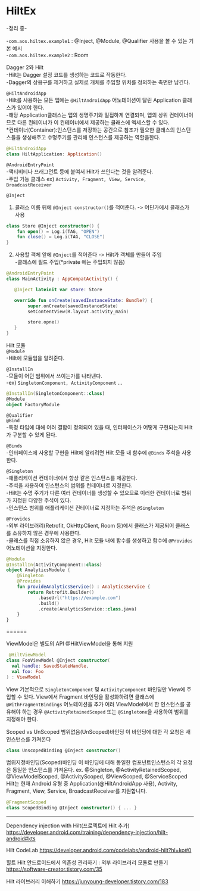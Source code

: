 # HiltEx
-정리 중-

-`com.aos.hiltex.example1` : @Inject, @Module, @Qualifier 사용을 볼 수 있는 기본 예시<br>
-`com.aos.hiltex.example2` : Room<br>


Dagger 2와 Hilt<br>
-Hilt는 Dagger 설정 코드를 생성하는 코드로 작동한다.<br>
-Dagger의 상용구를 제거하고 실제로 개체를 주입할 위치를 정의하는 측면만 남긴다.


`@HiltAndroidApp`<br>
-Hilt를 사용하는 모든 앱에는 `@HiltAndroidApp` 어노테이션이 달린 Application 클래스가 있어야 한다.<br>
-해당 Application클래스는 앱의 생명주기와 밀접하게 연결되며, 앱의 상위 컨테이너이므로 다른 컨테이너가 이 컨테이너에서 제공하는 클래스에 엑세스할 수 있다.<br>
*컨테이너(Container):인스턴스를 저장하는 공간으로 참조가 필요한 클래스의 인스턴스들을 생성해주고 수명주기를 관리해 인스턴스를 제공하는 역할을한다.<br>
```kotlin
@HiltAndroidApp
class HiltApplication: Application()
```


`@AndroidEntryPoint`<br>
-액티비티나 프래그먼트 등에 붙여서 Hilt가 쓰인다는 것을 알려준다.<br>
-주입 가능 클래스 ex) `Activity, Fragment, View, Service, BroadcastReceiver`<br>


`@Inject`<br>
1. 클래스 이름 뒤에 `@Inject constructor()`를 적어준다. -> 어딘가에서 클래스가 사용<br>
```kotlin
class Store @Inject constructor() {
    fun open() = Log.i(TAG, "OPEN")
    fun close() = Log.i(TAG, "CLOSE")
}
```

2. 사용할 객체 앞에 `@Inject`를 적어준다 -> Hilt가 객체를 만들어 주입<br>
-클래스에 필드 주입(*private 에는 주입되지 않음)
```kotlin
@AndroidEntryPoint
class MainActivity : AppCompatActivity() {

   @Inject lateinit var store: Store

   override fun onCreate(savedInstanceState: Bundle?) {
        super.onCreate(savedInstanceState)
        setContentView(R.layout.activity_main)

        store.opne()
   }
}
```


Hilt 모듈<br>
`@Module`<br>
-Hilt에 모듈임을 알려준다.<br>

`@InstallIn`<br>
-모듈이 어던 범위에서 쓰이는가를 나타낸다.<br>
-ex) `SingletonComponent, ActivityComponent` ...
```kotlin
@InstallIn(SingletonComponent::class)
@Module
object FactoryModule 
```

`@Qualifier`<br>
`@Bind`<br>
-특정 타입에 대해 여러 결합이 정의되어 있을 때, 인터페이스가 어떻게 구현되는지 Hilt가 구분할 수 있게 된다.

`@Binds`<br>
-인터페이스에 사용할 구현을 Hilt에 알리려면 Hilt 모듈 내 함수에 `@Binds` 주석을 사용한다.

`@Singleton`<br>
-애플리케이션 컨테이너에서 항상 같은 인스턴스를 제공한다.<br>
-주석을 사용하여 인스턴스의 범위를 컨테이너로 지정한다. <br>
-Hilt는 수명 주기가 다른 여러 컨테이너를 생성할 수 있으므로 이러한 컨테이너로 범위가 지정된 다양한 주석이 있다.<br>
-인스턴스 범위를 애플리케이션 컨테이너로 지정하는 주석은 `@Singleton`

`@Provides`<br>
-외부 라이브러리(Retrofit, OkHttpClient, Room 등)에서 클래스가 제공되어 클래스를 소유하지 않은 경우에 사용한다.<br>
-클래스를 직접 소유하지 않은 경우, Hilt 모듈 내에 함수를 생성하고 함수에 `@Provides` 어노테이션을 지정한다.<br>
```kotlin
@Module
@InstallIn(ActivityComponent::class)
object AnalyticsModule {
    @Singleton
    @Provides
    fun provideAnalyticsService() : AnalyticsService {
        return Retrofit.Builder()
            .baseUrl("https://example.com")
            .build()
            .create(AnalyticsService::class.java)
    }
}
```





======


ViewModel은 별도의 API @HiltViewModel을 통해 지원
```kotlin
 @HiltViewModel
class FooViewModel @Inject constructor(
  val handle: SavedStateHandle,
  val foo: Foo
) : ViewModel
```


View
기본적으로 `SingletonComponent` 및 `ActivityComponent` 바인딩만 View에 주입할 수 있다.
View에서 Fragment 바인딩을 활성화하려면 클래스에 `@WithFragmentBindings` 어노테이션을 추가
여러 ViewModel에서 한 인스턴스를 공유해야 하는 경우 `@ActivityRetainedScoped` 또는 `@Singletone`을 사용하여 범위를 지정해야 한다.


Scoped vs UnScoped
범위없음(UnScoped)바인딩
이 바인딩에 대한 각 요청은 새 인스턴스를 가져온다
```kotlin
class UnscopedBinding @Inject constructor()
```

범위지정바인딩(Scoped)바인딩
이 바인딩에 대해 동일한 컴포넌트인스턴스의 각 요청은 동일한 인스턴스를 가져온다.
ex. @Singleton, @ActivityRetainedScoped, @ViewModelScoped, @ActivityScoped, @ViewScoped, @ServiceScoped
Hilt는 현재 Android 유형 중 Application(@HiltAndroidApp 사용), Activity, Fragment, View, Service, BroadcastReceiver를 지원합니다.
``` kotlin
@FragmentScoped
class ScopedBinding @Inject constructor() { ... }
```


---
Dependency injection with Hilt(프로젝트에 Hilt 추가)
https://developer.android.com/training/dependency-injection/hilt-android#kts

Hilt CodeLab
https://developer.android.com/codelabs/android-hilt?hl=ko#0

힐트 Hilt 안드로이드에서 의존성 관리하기 : 외부 라이브러리 모듈로 만들기
https://software-creator.tistory.com/35

Hilt 라이브러리 이해하기
https://junyoung-developer.tistory.com/183
